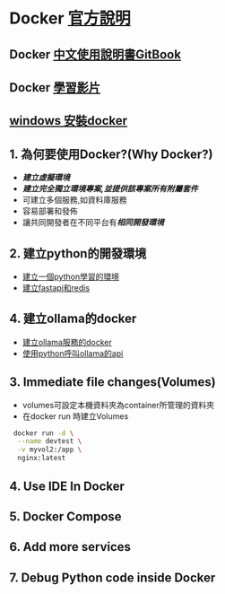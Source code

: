 # Docker [官方說明](https://docs.docker.com/guides/get-started/)

## Docker [中文使用說明書GitBook](https://philipzheng.gitbook.io/docker_practice)

## Docker [學習影片](https://www.simplilearn.com/tutorials/docker-tutorial)

## [windows 安裝docker](./window安裝docker)


## 1. 為何要使用Docker?(Why Docker?)

- ***建立虛擬環境***
- ***建立完全獨立環境專案,並提供該專案所有附屬套件***
- 可建立多個服務,如資料庫服務
- 容易部署和發佈
- 讓共同開發者在不同平台有***相同開發環境***
  
## 2. 建立python的開發環境

- [建立一個python學習的環境](./docker/1.建立pyhton學習環境)
- [建立fastapi和redis](./docker/2.建立fastapi和redis)

## 4. 建立ollama的docker
- [建立ollama服務的docker](./ollama)
- [使用python呼叫ollama的api](./ollama/olloma.md)

## 3. Immediate file changes(Volumes)

- volumes可設定本機資料夾為container所管理的資料夾
- 在docker run 時建立Volumes

```bash
 docker run -d \
  --name devtest \
  -v myvol2:/app \
  nginx:latest
```

## 4. Use IDE In Docker

## 5. Docker Compose

## 6. Add more services

## 7. Debug Python code inside Docker
